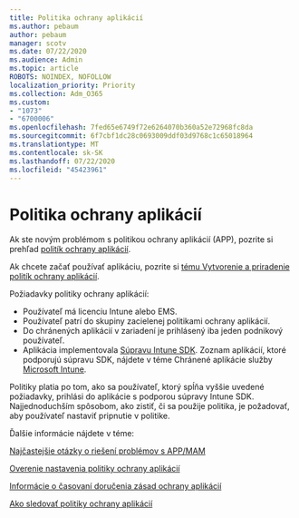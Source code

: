 ```yaml
---
title: Politika ochrany aplikácií
ms.author: pebaum
author: pebaum
manager: scotv
ms.date: 07/22/2020
ms.audience: Admin
ms.topic: article
ROBOTS: NOINDEX, NOFOLLOW
localization_priority: Priority
ms.collection: Adm_O365
ms.custom:
- "1073"
- "6700006"
ms.openlocfilehash: 7fed65e6749f72e6264070b360a52e72968fc8da
ms.sourcegitcommit: 6f7cbf1dc28c0693009ddf03d9768c1c65018964
ms.translationtype: MT
ms.contentlocale: sk-SK
ms.lasthandoff: 07/22/2020
ms.locfileid: "45423961"
---
```

# <a name="application-protection-policy"></a>Politika ochrany aplikácií

Ak ste novým problémom s politikou ochrany aplikácií (APP), pozrite si prehľad [politík ochrany aplikácií](https://docs.microsoft.com/intune/apps/app-protection-policy).

Ak chcete začať používať aplikáciu, pozrite si [tému Vytvorenie a priradenie politík ochrany aplikácií](https://docs.microsoft.com/intune/app-protection-policies).

Požiadavky politiky ochrany aplikácií:

- Používateľ má licenciu Intune alebo EMS.
- Používateľ patrí do skupiny zacielenej politikami ochrany aplikácií.
- Do chránených aplikácií v zariadení je prihlásený iba jeden podnikový používateľ.
- Aplikácia implementovala [Súpravu Intune SDK](https://docs.microsoft.com/intune/app-sdk-get-started). Zoznam aplikácií, ktoré podporujú súpravu SDK, nájdete v téme Chránené aplikácie služby [Microsoft Intune](https://docs.microsoft.com/intune/apps-supported-intune-apps).

Politiky platia po tom, ako sa používateľ, ktorý spĺňa vyššie uvedené požiadavky, prihlási do aplikácie s podporou súpravy Intune SDK. Najjednoduchším spôsobom, ako zistiť, či sa použije politika, je požadovať, aby používateľ nastaviť pripnutie v politike. 

Ďalšie informácie nájdete v téme:

[Najčastejšie otázky o riešení problémov s APP/MAM](https://docs.microsoft.com/intune/apps/troubleshoot-mam)  

[Overenie nastavenia politiky ochrany aplikácií](https://docs.microsoft.com/intune/app-protection-policies-validate)

[Informácie o časovaní doručenia zásad ochrany aplikácií](https://docs.microsoft.com/intune/app-protection-policy-delivery)  

[Ako sledovať politiky ochrany aplikácií](https://docs.microsoft.com/intune/app-protection-policies-monitor)